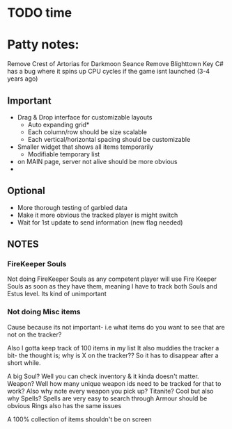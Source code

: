 # TODO time

# Patty notes:
Remove Crest of Artorias for Darkmoon Seance
Remove Blighttown Key
C# has a bug where it spins up CPU cycles if the game isnt launched (3-4 years ago)

## Important
- Drag & Drop interface for customizable layouts
    - Auto expanding grid*
    - Each column/row should be size scalable
    - Each vertical/horizontal spacing should be customizable
- Smaller widget that shows all items temporarily
    - Modifiable temporary list
- on MAIN page, server not alive should be more obvious
- 

## Optional
- More thorough testing of garbled data
- Make it more obvious the tracked player is might switch
- Wait for 1st update to send information (new flag needed)


## NOTES

### FireKeeper Souls
Not doing FireKeeper Souls as any competent player will use Fire Keeper Souls as soon as they have them, meaning I have to track both Souls and Estus level. Its kind of unimportant

### Not doing Misc items
Cause because its not important- i.e what items do you want to see that are not on the tracker?

Also I gotta keep track of 100 items in my list
It also muddies the tracker a bit- the thought is; why is X on the tracker?? So it has to disappear after a short while.

A big Soul? Well you can check inventory & it kinda doesn't matter.
Weapon? Well how many unique weapon ids need to be tracked for that to work?
        Also why note every weapon you pick up?
Titanite?   Cool but also why
Spells?     Spells are very easy to search through
Armour should be obvious
Rings also has the same issues

A 100% collection of items shouldn't be on screen